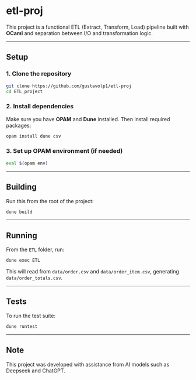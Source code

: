 # etl-proj

This project is a functional ETL (Extract, Transform, Load) pipeline built with **OCaml** and separation between I/O and transformation logic.

---

## Setup

### 1. Clone the repository

```bash
git clone https://github.com/gustavolp1/etl-proj
cd ETL_project
```

### 2. Install dependencies

Make sure you have **OPAM** and **Dune** installed. Then install required packages:

```bash
opam install dune csv
```

### 3. Set up OPAM environment (if needed)

```bash
eval $(opam env)
```

---

## Building

Run this from the root of the project:

```bash
dune build
```

---

## Running

From the `ETL` folder, run:

```bash
dune exec ETL
```

This will read from `data/order.csv` and `data/order_item.csv`, generating `data/order_totals.csv`.

---

## Tests

To run the test suite:

```bash
dune runtest
```

---

## Note

This project was developed with assistance from AI models such as Deepseek and ChatGPT.